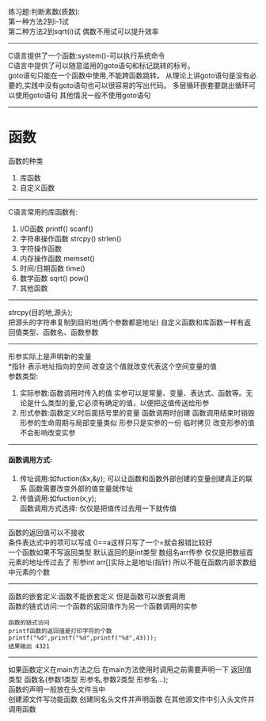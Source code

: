 练习题:判断素数(质数):  
第一种方法2到i-1试  
第二种方法2到sqrt(i)试
偶数不用试可以提升效率

---
C语言提供了一个函数:system()-可以执行系统命令  
C语言中提供了可以随意滥用的goto语句和标记跳转的标号。  
goto语句只能在一个函数中使用,不能跨函数跳转。
从理论上讲goto语句是没有必要的,实践中没有goto语句也可以很容易的写出代码。
多层循环嵌套要跳出循环可以使用goto语句 其他情况一般不使用goto语句  

---
# 函数
函数的种类  
1. 库函数  
2. 自定义函数 

---
C语言常用的库函数有:
1. I/O函数  printf() scanf()
2. 字符串操作函数  strcpy() strlen()
3. 字符操作函数  
4. 内存操作函数  memset()
5. 时间/日期函数  time()
6. 数学函数  sqrt() pow()
7. 其他函数  

---
strcpy(目的地,源头);  
把源头的字符串复制到目的地(两个参数都是地址)
自定义函数和库函数一样有返回值类型、函数名、函数参数

---  
形参实际上是声明新的变量  
*指针 表示地址指向的空间 改变这个值就改变代表这个空间变量的值  
参数类型:
1. 实际参数:函数调用时传入的值 实参可以是常量、变量、表达式、函数等。无论是什么类型的量,它必须有确定的值，以便把这值传送给形参  
2. 形式参数:函数定义时后面括号里的变量 函数调用时创建 函数调用结束时销毁 形参的生命周期与局部变量类似 形参只是实参的一份 临时拷贝 改变形参的值不会影响改变实参

---  
#### 函数调用方式:   
1. 传址调用:如fuction(&x,&y); 可以让函数和函数外部创建的变量创建真正的联系 函数需要改变外部的值变量就传址 
2. 传值调用:如fuction(x,y);  
函数调用方式选择: 仅仅是把值传过去用一下就传值  

---
函数的返回值可以不接收  
条件表达式中的项可以写成 0==a这样只写了一个=就会报错比较好  
一个函数如果不写返回类型 默认返回的是int类型 
数组名arr传参 仅仅是把数组首元素的地址传过去了 形参int arr[]实际上是地址(指针)  所以不能在函数内部求数组中元素的个数

---
函数的嵌套定义:函数不能嵌套定义 但是函数可以嵌套调用  
函数的链式访问:一个函数的返回值作为另一个函数调用的实参  

```
函数的链式访问
printf函数的返回值是打印字符的个数   
printf("%d",printf("%d",printf("%d",43)));
结果输出 4321
```
---
如果函数定义在main方法之后 在main方法使用时调用之前需要声明一下 返回值类型 函数名(参数1类型 形参名,参数2类型 形参名...);  
函数的声明一般放在头文件当中  
创建源文件写功能函数 创建同名头文件并声明函数 在其他源文件中引入头文件并调用函数
